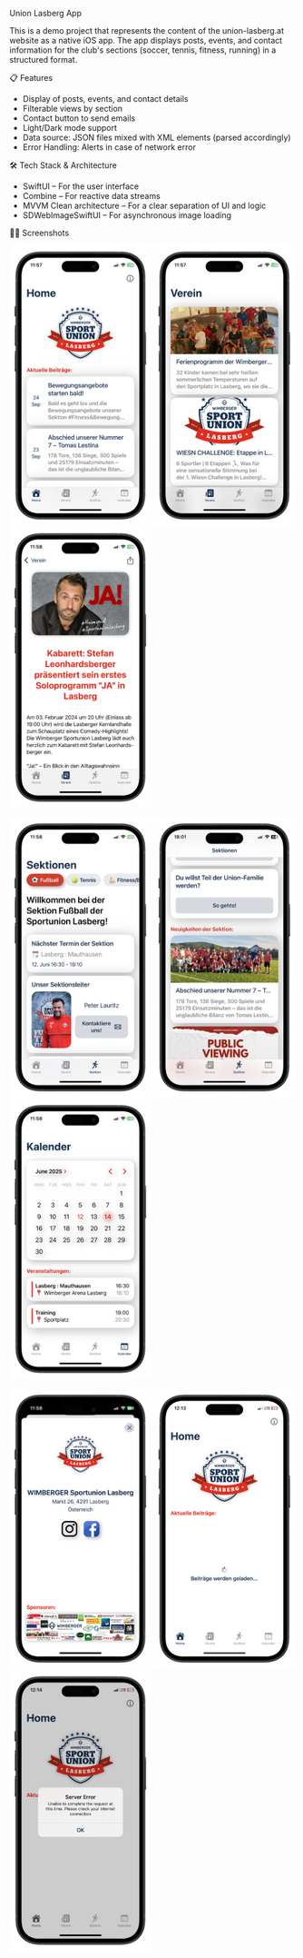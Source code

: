 Union Lasberg App

This is a demo project that represents the content of the union-lasberg.at website as a native iOS app.
The app displays posts, events, and contact information for the club's sections (soccer, tennis, fitness, running) in a structured format.

📋 Features

- Display of posts, events, and contact details
- Filterable views by section
- Contact button to send emails
- Light/Dark mode support
- Data source: JSON files mixed with XML elements (parsed accordingly)
- Error Handling: Alerts in case of network error


🛠️ Tech Stack & Architecture

- SwiftUI – For the user interface
- Combine – For reactive data streams
- MVVM Clean architecture – For a clear separation of UI and logic
- SDWebImageSwiftUI – For asynchronous image loading


📸📱 Screenshots

<img src="https://github.com/p-7on/UnionL_iOSApp/blob/c64a8538a2500e9588dd3b7e4a73f6363ca62d15/Screenshots/homeview.png?raw=true" width="250" /> <img src="https://github.com/p-7on/UnionL_iOSApp/blob/c64a8538a2500e9588dd3b7e4a73f6363ca62d15/Screenshots/clubview.png?raw=true" width="250" /> <img src="https://github.com/p-7on/UnionL_iOSApp/blob/c64a8538a2500e9588dd3b7e4a73f6363ca62d15/Screenshots/postdetailsview.png?raw=true" width="250" /> 

<img src="https://github.com/p-7on/UnionL_iOSApp/blob/c64a8538a2500e9588dd3b7e4a73f6363ca62d15/Screenshots/sectionview.png?raw=true" width="250" /> <img src="https://github.com/p-7on/UnionL_iOSApp/blob/c64a8538a2500e9588dd3b7e4a73f6363ca62d15/Screenshots/sectionview_posts.png?raw=true" width="250" /> <img src="https://github.com/p-7on/UnionL_iOSApp/blob/c64a8538a2500e9588dd3b7e4a73f6363ca62d15/Screenshots/calendar.png?raw=true" width="250" />

<img src="https://github.com/p-7on/UnionL_iOSApp/blob/c64a8538a2500e9588dd3b7e4a73f6363ca62d15/Screenshots/contact_sheet.png?raw=true" width="250" /> <img src="https://github.com/p-7on/UnionL_iOSApp/blob/c64a8538a2500e9588dd3b7e4a73f6363ca62d15/Screenshots/loading.png?raw=true" width="250" /> <img src="https://github.com/p-7on/UnionL_iOSApp/blob/c64a8538a2500e9588dd3b7e4a73f6363ca62d15/Screenshots/error_alert.png?raw=true" width="250" />



